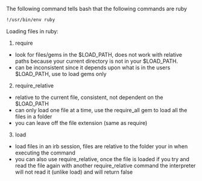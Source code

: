 
The following command tells bash that the following commands are ruby

````markdown
!/usr/bin/env ruby
````

Loading files in ruby:
1. require              
  - look for files/gems in the $LOAD_PATH, does not work with relative paths because your current directory is not in your $LOAD_PATH.
  - can be inconsistent since it depends upon what is in the users $LOAD_PATH, use to load gems only
2. require_relative     
  - relative to the current file, consistent, not dependent on the $LOAD_PATH
  - can only load one file at a time, use the require_all gem to load all the files in a folder
  - you can leave off the file extension (same as require)
3. load
  - load files in an irb session, files are relative to the folder your in when executing the command  
  - you can also use require_relative, once the file is loaded if you try and read the file again with another require_relative command the interpreter will not read it (unlike load) and will return false
